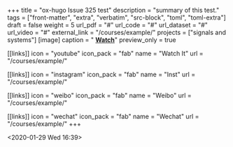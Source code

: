 +++
title = "ox-hugo Issue 325 test"
description = "summary of this test."
tags = ["front-matter", "extra", "verbatim", "src-block", "toml", "toml-extra"]
draft = false
weight = 5
url_pdf = "#"
url_code = "#"
url_dataset = "#"
url_video = "#"
external_link = "/courses/example/"
projects = ["signals and systems"]
[image]
  caption = " [**Watch**](https://youtube.com)"
  preview_only = true

[[links]]
icon = "youtube"
icon_pack = "fab"
name = "Watch It"
url = "/courses/example/"

[[links]]
icon = "instagram"
icon_pack = "fab"
name = "Inst"
url = "/courses/example/"

[[links]]
icon = "weibo"
icon_pack = "fab"
name = "Weibo"
url = "/courses/example/"

[[links]]
icon = "wechat"
icon_pack = "fab"
name = "Wechat"
url = "/courses/example/"
+++

<span class="timestamp-wrapper"><span class="timestamp">&lt;2020-01-29 Wed 16:39&gt;</span></span>
